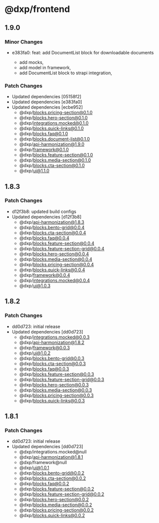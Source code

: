 # @dxp/frontend

## 1.9.0

### Minor Changes

- e383fa0: feat: add DocumentList block for downloadable documents

    - add mocks,
    - add model in framework,
    - add DocumentList block to strapi integration,

### Patch Changes

- Updated dependencies [05158f2]
- Updated dependencies [e383fa0]
- Updated dependencies [ecbe952]
    - @dxp/blocks.pricing-section@0.1.0
    - @dxp/blocks.hero-section@0.1.0
    - @dxp/integrations.mocked@0.1.0
    - @dxp/blocks.quick-links@0.1.0
    - @dxp/blocks.faq@0.1.0
    - @dxp/blocks.document-list@0.1.0
    - @dxp/api-harmonization@1.9.0
    - @dxp/framework@0.1.0
    - @dxp/blocks.feature-section@0.1.0
    - @dxp/blocks.media-section@0.1.0
    - @dxp/blocks.cta-section@0.1.0
    - @dxp/ui@1.1.0

## 1.8.3

### Patch Changes

- d12f3b8: updated build configs
- Updated dependencies [d12f3b8]
    - @dxp/api-harmonization@1.8.3
    - @dxp/blocks.bento-grid@0.0.4
    - @dxp/blocks.cta-section@0.0.4
    - @dxp/blocks.faq@0.0.4
    - @dxp/blocks.feature-section@0.0.4
    - @dxp/blocks.feature-section-grid@0.0.4
    - @dxp/blocks.hero-section@0.0.4
    - @dxp/blocks.media-section@0.0.4
    - @dxp/blocks.pricing-section@0.0.4
    - @dxp/blocks.quick-links@0.0.4
    - @dxp/framework@0.0.4
    - @dxp/integrations.mocked@0.0.4
    - @dxp/ui@1.0.3

## 1.8.2

### Patch Changes

- dd0d723: initial release
- Updated dependencies [dd0d723]
    - @dxp/integrations.mocked@0.0.3
    - @dxp/api-harmonization@1.8.2
    - @dxp/framework@0.0.3
    - @dxp/ui@1.0.2
    - @dxp/blocks.bento-grid@0.0.3
    - @dxp/blocks.cta-section@0.0.3
    - @dxp/blocks.faq@0.0.3
    - @dxp/blocks.feature-section@0.0.3
    - @dxp/blocks.feature-section-grid@0.0.3
    - @dxp/blocks.hero-section@0.0.3
    - @dxp/blocks.media-section@0.0.3
    - @dxp/blocks.pricing-section@0.0.3
    - @dxp/blocks.quick-links@0.0.3

## 1.8.1

### Patch Changes

- dd0d723: initial release
- Updated dependencies [dd0d723]
    - @dxp/integrations.mocked@null
    - @dxp/api-harmonization@1.8.1
    - @dxp/framework@null
    - @dxp/ui@1.0.1
    - @dxp/blocks.bento-grid@0.0.2
    - @dxp/blocks.cta-section@0.0.2
    - @dxp/blocks.faq@0.0.2
    - @dxp/blocks.feature-section@0.0.2
    - @dxp/blocks.feature-section-grid@0.0.2
    - @dxp/blocks.hero-section@0.0.2
    - @dxp/blocks.media-section@0.0.2
    - @dxp/blocks.pricing-section@0.0.2
    - @dxp/blocks.quick-links@0.0.2
